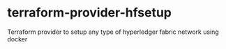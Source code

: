 # terraform-provider-hfsetup
Terraform provider to setup any type of hyperledger fabric network using docker
